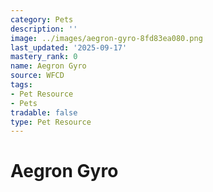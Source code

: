 ```yaml
---
category: Pets
description: ''
image: ../images/aegron-gyro-8fd83ea080.png
last_updated: '2025-09-17'
mastery_rank: 0
name: Aegron Gyro
source: WFCD
tags:
- Pet Resource
- Pets
tradable: false
type: Pet Resource
---
```


# Aegron Gyro

